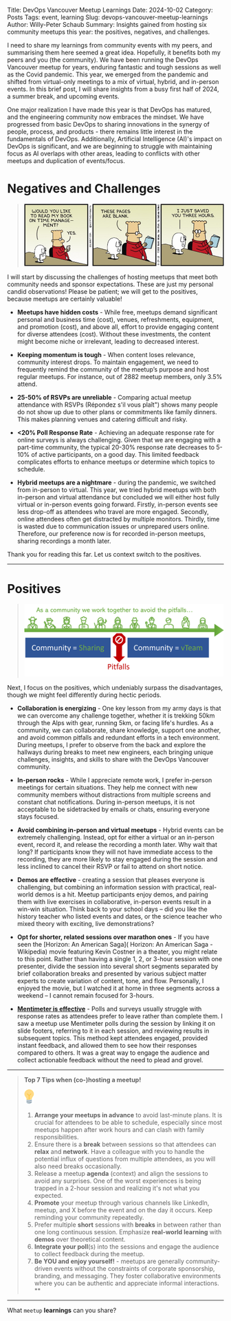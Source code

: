 Title: DevOps Vancouver Meetup Learnings
Date: 2024-10-02
Category: Posts 
Tags: event, learning
Slug: devops-vancouver-meetup-learnings
Author: Willy-Peter Schaub
Summary: Insights gained from hosting six community meetups this year: the positives, negatives, and challenges.

I need to share my learnings from community events with my peers, and summarising them here seemed a great idea. Hopefully, it benefits both my peers and you (the community). We have been running the DevOps Vancouver meetup for years, enduring fantastic and tough sessions as well as the Covid pandemic. This year, we emerged from the pandemic and shifted from virtual-only meetings to a mix of virtual, hybrid, and in-person events. In this brief post, I will share insights from a busy first half of 2024, a summer break, and upcoming events.

One major realization I have made this year is that DevOps has matured, and the engineering community now embraces the mindset. We have progressed from basic DevOps to sharing innovations in the synergy of people, process, and products - there remains little interest in the fundamentals of DevOps. Additionally, Artificial Intelligence (AI)'s impact on DevOps is significant, and we are beginning to struggle with maintaining focus as AI overlaps with other areas, leading to conflicts with other meetups and duplication of events/focus.

# Negatives and Challenges

> ![negatives](../images/devops-vancouver-meetup-learnings-1.jpg) 

I will start by discussing the challenges of hosting meetups that meet both community needs and sponsor expectations. These are just my personal candid observations! Please be patient; we will get to the positives, because meetups are certainly valuable!

- **Meetups have hidden costs** - While free, meetups demand significant personal and business time (cost), venues, refreshments, equipment, and promotion (cost), and above all, effort to provide engaging content for diverse attendees (cost). Without these investments, the content might become niche or irrelevant, leading to decreased interest.

- **Keeping momentum is tough** - When content loses relevance, community interest drops. To maintain engagement, we need to frequently remind the community of the meetup’s purpose and host regular meetups. For instance, out of 2882 meetup members, only 3.5% attend.

- **25-50% of RSVPs are unreliable** - Comparing actual meetup attendance with RSVPs (Répondez s'il vous plaît") shows many people do not show up due to other plans or commitments like family dinners. This makes planning venues and catering difficult and risky.

- **<20% Poll Response Rate** - Achieving an adequate response rate for online surveys is always challenging. Given that we are engaging with a part-time community, the typical 20-30% response rate decreases to 5-10% of active participants, on a good day. This limited feedback complicates efforts to enhance meetups or determine which topics to schedule.

- **Hybrid meetups are a nightmare** - during the pandemic, we switched from in-person to virtual. This year, we tried hybrid meetups with both in-person and virtual attendance but concluded we will either host fully virtual or in-person events going forward. Firstly, in-person events see less drop-off as attendees who travel are more engaged. Secondly, online attendees often get distracted by multiple monitors. Thirdly, time is wasted due to communication issues or unprepared users online. Therefore, our preference now is for recorded in-person meetups, sharing recordings a month later. 

Thank you for reading this far. Let us context switch to the positives.

---

# Positives

> ![positives](../images/devops-vancouver-meetup-learnings-2.png) 

Next, I focus on the positives, which undeniably surpass the disadvantages, though we might feel differently during hectic periods.

- **Collaboration is energizing** - One key lesson from my army days is that we can overcome any challenge together, whether it is trekking 50km through the Alps with gear, running 5km, or facing life's hurdles. As a community, we can collaborate, share knowledge, support one another, and avoid common pitfalls and redundant efforts in a tech environment. During meetups, I prefer to observe from the back and explore the hallways during breaks to meet new engineers, each bringing unique challenges, insights, and skills to share with the DevOps Vancouver community.

- **In-person rocks** - While I appreciate remote work, I prefer in-person meetings for certain situations. They help me connect with new community members without distractions from multiple screens and constant chat notifications. During in-person meetups, it is not acceptable to be sidetracked by emails or chats, ensuring everyone stays focused.

- **Avoid combining in-person and virtual meetups** - Hybrid events can be extremely challenging. Instead, opt for either a virtual or an in-person event, record it, and release the recording a month later. Why wait that long? If participants know they will not have immediate access to the recording, they are more likely to stay engaged during the session and less inclined to cancel their RSVP or fail to attend on short notice. 

- **Demos are effective** - creating a session that pleases everyone is challenging, but combining an information session with practical, real-world demos is a hit. Meetup participants enjoy demos, and pairing them with live exercises in collaborative, in-person events result in a win-win situation. Think back to your school days – did you like the history teacher who listed events and dates, or the science teacher who mixed theory with exciting, live demonstrations?

- **Opt for shorter, related sessions over marathon ones** - If you have seen the [Horizon: An American Saga]( Horizon: An American Saga - Wikipedia) movie featuring Kevin Costner in a theater, you might relate to this point. Rather than having a single 1, 2, or 3-hour session with one presenter, divide the session into several short segments separated by brief collaboration breaks and presented by various subject matter experts to create variation of content, tone, and flow. Personally, I enjoyed the movie, but I watched it at home in three segments across a weekend – I cannot remain focused for 3-hours.

- **[Mentimeter is effective](https://www.mentimeter.com/)** - Polls and surveys usually struggle with response rates as attendees prefer to leave rather than complete them. I saw a meetup use Mentimeter polls during the session by linking it on slide footers, referring to it in each session, and reviewing results in subsequent topics. This method kept attendees engaged, provided instant feedback, and allowed them to see how their responses compared to others. It was a great way to engage the audience and collect actionable feedback without the need to plead and grovel.

---

>
> **Top 7 Tips when (co-)hosting a meetup!**
>
> ![bulb](../images/moving-hundreds-of-pipeline-snowflakes-part8-7.png)
>
> 1. **Arrange your meetups in advance** to avoid last-minute plans. It is crucial for attendees to be able to schedule, especially since most meetups happen after work hours and can clash with family responsibilities.
> 2. Ensure there is a **break** between sessions so that attendees can **relax** and **network**. Have a colleague with you to handle the potential influx of questions from multiple attendees, as you will also need breaks occasionally.
> 3. Release a meetup **agenda** (context) and align the sessions to avoid any surprises. One of the worst experiences is being trapped in a 2-hour session and realizing it's not what you expected.
> 4. **Promote** your meetup through various channels like LinkedIn, meetup, and X before the event and on the day it occurs. Keep reminding your community repeatedly.
> 5. Prefer multiple **short** sessions with **breaks** in between rather than one long continuous session. Emphasize **real-world learning** with **demos** over theoretical content.
> 6. **Integrate your poll**(s) into the sessions and engage the audience to collect feedback during the meetup.
> 7. **Be YOU and enjoy yourself!** - meetups are generally community-driven events without the constraints of corporate sponsorship, branding, and messaging. They foster collaborative environments where you can be authentic and appreciate informal interactions. **
>

---

What ```meetup``` **learnings** can you share?

